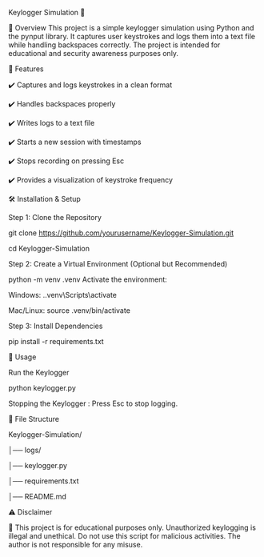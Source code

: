 Keylogger Simulation 🔑

📌 Overview
This project is a simple keylogger simulation using Python and the pynput library. It captures user keystrokes and logs them into a text file while handling backspaces correctly. The project is intended for educational and security awareness purposes only.

🚀 Features

✔️ Captures and logs keystrokes in a clean format

✔️ Handles backspaces properly

✔️ Writes logs to a text file

✔️ Starts a new session with timestamps

✔️ Stops recording on pressing Esc

✔️ Provides a visualization of keystroke frequency

🛠️ Installation & Setup

Step 1: Clone the Repository

git clone https://github.com/yourusername/Keylogger-Simulation.git

cd Keylogger-Simulation


Step 2: Create a Virtual Environment (Optional but Recommended)

python -m venv .venv
Activate the environment:

Windows: .\.venv\Scripts\activate

Mac/Linux: source .venv/bin/activate

Step 3: Install Dependencies

pip install -r requirements.txt

📜 Usage

Run the Keylogger

python keylogger.py

Stopping the Keylogger :
Press Esc to stop logging.

📂 File Structure

Keylogger-Simulation/

│── logs/                 

│── keylogger.py         

│── requirements.txt       

│── README.md              

⚠️ Disclaimer

🔴 This project is for educational purposes only. Unauthorized keylogging is illegal and unethical. Do not use this script for malicious activities. The author is not responsible for any misuse.